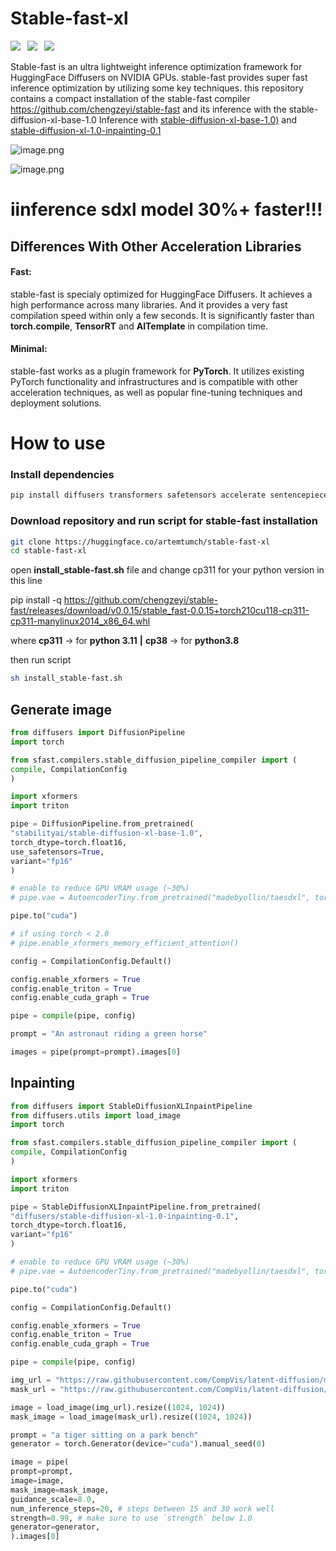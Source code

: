 # Stable-fast-xl
<div>
    <a href='https://huggingface.co/artemtumch/stable-fast-xl'><img src='https://img.shields.io/badge/%F0%9F%A4%97%20HuggingFaceModel-StableFastXL-blue'></a>&ensp;
    <a href='https://github.com/chengzeyi/stable-fast'><img src='https://img.shields.io/badge/StableFast-262826?logo=github'></a>&ensp;
    <a href='https://huggingface.co/stabilityai/stable-diffusion-xl-base-1.0'><img src='https://img.shields.io/badge/%F0%9F%A4%97%20HuggingFaceModel-SDXL-blue'></a>&ensp;
</div>

Stable-fast is an ultra lightweight inference optimization framework for HuggingFace Diffusers on NVIDIA GPUs. stable-fast provides super fast inference optimization by utilizing some key techniques.
this repository contains a compact installation of the stable-fast compiler https://github.com/chengzeyi/stable-fast and its inference with the stable-diffusion-xl-base-1.0
Inference with [stable-diffusion-xl-base-1.0)](https://huggingface.co/stabilityai/stable-diffusion-xl-base-1.0) and [stable-diffusion-xl-1.0-inpainting-0.1](https://huggingface.co/diffusers/stable-diffusion-xl-1.0-inpainting-0.1)

![image.png](https://cdn-uploads.huggingface.co/production/uploads/670503434c094132b2282e63/Xib4SHo9PX7-oSWP3Or3Y.png)

![image.png](https://cdn-uploads.huggingface.co/production/uploads/670503434c094132b2282e63/-a7V70NkS09TeMSZAKgVB.png)

# iinference sdxl model 30%+ faster!!!

## Differences With Other Acceleration Libraries
#### Fast:
stable-fast is specialy optimized for HuggingFace Diffusers. It achieves a high performance across many libraries. And it provides a very fast compilation speed within only a few seconds. It is significantly faster than **torch.compile**, **TensorRT** and **AITemplate** in compilation time.
#### Minimal:
stable-fast works as a plugin framework for **PyTorch**. It utilizes existing PyTorch functionality and infrastructures and is compatible with other acceleration techniques, as well as popular fine-tuning techniques and deployment solutions.


# How to use

### Install dependencies
```bash
pip install diffusers transformers safetensors accelerate sentencepiece
```

### Download repository and run script for stable-fast installation
```bash
git clone https://huggingface.co/artemtumch/stable-fast-xl
cd stable-fast-xl
```
open **install_stable-fast.sh** file and change cp311 for your python version in this line

pip install -q https://github.com/chengzeyi/stable-fast/releases/download/v0.0.15/stable_fast-0.0.15+torch210cu118-cp311-cp311-manylinux2014_x86_64.whl

where **cp311** -> for **python 3.11**  **|** **cp38** -> for **python3.8**

then run script
```bash
sh install_stable-fast.sh
```

## Generate image
```py
from diffusers import DiffusionPipeline
import torch

from sfast.compilers.stable_diffusion_pipeline_compiler import (
compile, CompilationConfig
)

import xformers
import triton

pipe = DiffusionPipeline.from_pretrained(
"stabilityai/stable-diffusion-xl-base-1.0",
torch_dtype=torch.float16,
use_safetensors=True,
variant="fp16"
)

# enable to reduce GPU VRAM usage (~30%)
# pipe.vae = AutoencoderTiny.from_pretrained("madebyollin/taesdxl", torch_dtype=torch.float16)

pipe.to("cuda")

# if using torch < 2.0
# pipe.enable_xformers_memory_efficient_attention()

config = CompilationConfig.Default()

config.enable_xformers = True
config.enable_triton = True
config.enable_cuda_graph = True

pipe = compile(pipe, config)

prompt = "An astronaut riding a green horse"

images = pipe(prompt=prompt).images[0]
```

## Inpainting
```py
from diffusers import StableDiffusionXLInpaintPipeline
from diffusers.utils import load_image
import torch

from sfast.compilers.stable_diffusion_pipeline_compiler import (
compile, CompilationConfig
)

import xformers
import triton

pipe = StableDiffusionXLInpaintPipeline.from_pretrained(
"diffusers/stable-diffusion-xl-1.0-inpainting-0.1",
torch_dtype=torch.float16,
variant="fp16"
)

# enable to reduce GPU VRAM usage (~30%)
# pipe.vae = AutoencoderTiny.from_pretrained("madebyollin/taesdxl", torch_dtype=torch.float16)

pipe.to("cuda")

config = CompilationConfig.Default()

config.enable_xformers = True
config.enable_triton = True
config.enable_cuda_graph = True

pipe = compile(pipe, config)

img_url = "https://raw.githubusercontent.com/CompVis/latent-diffusion/main/data/inpainting_examples/overture-creations-5sI6fQgYIuo.png"
mask_url = "https://raw.githubusercontent.com/CompVis/latent-diffusion/main/data/inpainting_examples/overture-creations-5sI6fQgYIuo_mask.png"

image = load_image(img_url).resize((1024, 1024))
mask_image = load_image(mask_url).resize((1024, 1024))

prompt = "a tiger sitting on a park bench"
generator = torch.Generator(device="cuda").manual_seed(0)

image = pipe(
prompt=prompt,
image=image,
mask_image=mask_image,
guidance_scale=8.0,
num_inference_steps=20, # steps between 15 and 30 work well
strength=0.99, # make sure to use `strength` below 1.0
generator=generator,
).images[0]

```

